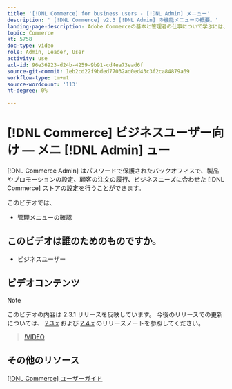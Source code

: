```yaml
---
title: '[!DNL Commerce] for business users - [!DNL Admin] メニュー'
description: ' [!DNL Commerce] v2.3 [!DNL Admin] の機能メニューの概要。'
landing-page-description: Adobe Commerceの基本と管理者の仕事について学ぶには、このビデオシリーズをご覧ください。
topic: Commerce
kt: 5758
doc-type: video
role: Admin, Leader, User
activity: use
exl-id: 96e36923-d24b-4259-9b91-cd4ea73ead6f
source-git-commit: 1eb2cd22f9bded77032ad0ed43c3f2ca84879a69
workflow-type: tm+mt
source-wordcount: '113'
ht-degree: 0%

---
```


# [!DNL Commerce] ビジネスユーザー向け — メニ [!DNL Admin] ュー

[!DNL Commerce Admin] はパスワードで保護されたバックオフィスで、製品やプロモーションの設定、顧客の注文の履行、ビジネスニーズに合わせた [!DNL Commerce] ストアの設定を行うことができます。

このビデオでは、

- 管理メニューの確認

## このビデオは誰のためのものですか。

- ビジネスユーザー

## ビデオコンテンツ

>[!NOTE]
>
>このビデオの内容は 2.3.1 リリースを反映しています。 今後のリリースでの更新については、 [ 2.3.x](https://devdocs.magento.com/guides/v2.3/release-notes/bk-release-notes.html) および [ 2.4.x](https://devdocs.magento.com/guides/v2.4/release-notes/bk-release-notes.html) のリリースノートを参照してください。

>[!VIDEO](https://video.tv.adobe.com/v/35942?quality=12&learn=on)

## その他のリソース

[[!DNL Commerce] ユーザーガイド](https://docs.magento.com/)
